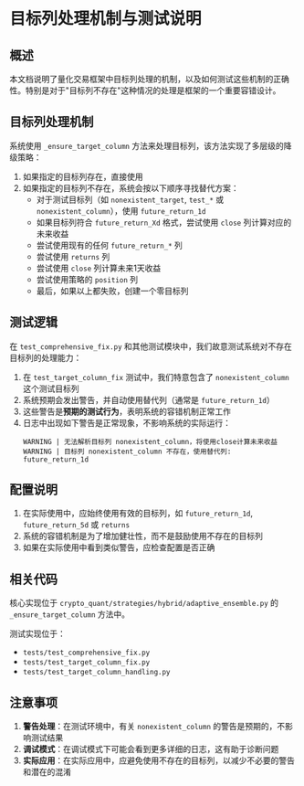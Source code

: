# 目标列处理机制与测试说明

## 概述

本文档说明了量化交易框架中目标列处理的机制，以及如何测试这些机制的正确性。特别是对于"目标列不存在"这种情况的处理是框架的一个重要容错设计。

## 目标列处理机制

系统使用 `_ensure_target_column` 方法来处理目标列，该方法实现了多层级的降级策略：

1. 如果指定的目标列存在，直接使用
2. 如果指定的目标列不存在，系统会按以下顺序寻找替代方案：
   - 对于测试目标列（如 `nonexistent_target`, `test_*` 或 `nonexistent_column`），使用 `future_return_1d`
   - 如果目标列符合 `future_return_Xd` 格式，尝试使用 `close` 列计算对应的未来收益
   - 尝试使用现有的任何 `future_return_*` 列
   - 尝试使用 `returns` 列
   - 尝试使用 `close` 列计算未来1天收益
   - 尝试使用策略的 `position` 列
   - 最后，如果以上都失败，创建一个零目标列

## 测试逻辑

在 `test_comprehensive_fix.py` 和其他测试模块中，我们故意测试系统对不存在目标列的处理能力：

1. 在 `test_target_column_fix` 测试中，我们特意包含了 `nonexistent_column` 这个测试目标列
2. 系统预期会发出警告，并自动使用替代列（通常是 `future_return_1d`）
3. 这些警告是**预期的测试行为**，表明系统的容错机制正常工作
4. 日志中出现如下警告是正常现象，不影响系统的实际运行：
   ```
   WARNING | 无法解析目标列 nonexistent_column，将使用close计算未来收益
   WARNING | 目标列 nonexistent_column 不存在，使用替代列: future_return_1d
   ```

## 配置说明

1. 在实际使用中，应始终使用有效的目标列，如 `future_return_1d`, `future_return_5d` 或 `returns`
2. 系统的容错机制是为了增加健壮性，而不是鼓励使用不存在的目标列
3. 如果在实际使用中看到类似警告，应检查配置是否正确

## 相关代码

核心实现位于 `crypto_quant/strategies/hybrid/adaptive_ensemble.py` 的 `_ensure_target_column` 方法中。

测试实现位于：
- `tests/test_comprehensive_fix.py`
- `tests/test_target_column_fix.py`
- `tests/test_target_column_handling.py`

## 注意事项

1. **警告处理**：在测试环境中，有关 `nonexistent_column` 的警告是预期的，不影响测试结果
2. **调试模式**：在调试模式下可能会看到更多详细的日志，这有助于诊断问题
3. **实际应用**：在实际应用中，应避免使用不存在的目标列，以减少不必要的警告和潜在的混淆 